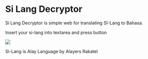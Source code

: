 # Si Lang Decryptor


Si Lang Decryptor is simple web for translating SI-Lang to Bahasa.

Insert your si-lang into textarea and press button

![](https://media.giphy.com/media/AhuUNSZVnslz9kAC8S/giphy.gif)


Si-Lang is Alay Language by Alayers Rakatel
